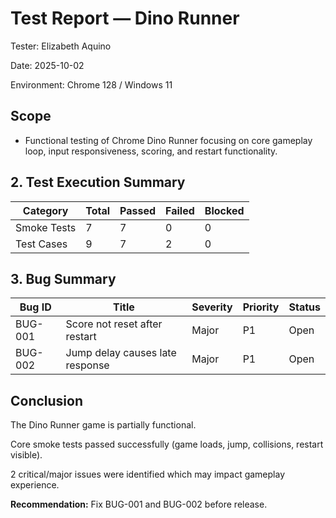 # Test Report — Dino Runner


Tester: Elizabeth Aquino

Date: 2025-10-02

Environment: Chrome 128 / Windows 11

## Scope


- Functional testing of Chrome Dino Runner focusing on core gameplay loop, input responsiveness, scoring, and restart functionality.
  

## 2. Test Execution Summary

| Category | Total | Passed | Failed | Blocked |
|----------------|-------|--------|--------|---------|
| Smoke Tests | 7 | 7 | 0 | 0 |
| Test Cases | 9 | 7 | 2 | 0 |

## 3. Bug Summary

| Bug ID | Title | Severity | Priority | Status |
|----------|------------------------------|----------|----------|----------|
| BUG-001 | Score not reset after restart | Major | P1 | Open |
| BUG-002 | Jump delay causes late response | Major | P1 | Open |

## Conclusion

The Dino Runner game is partially functional.

Core smoke tests passed successfully (game loads, jump, collisions, restart visible).

2 critical/major issues were identified which may impact gameplay experience.


**Recommendation:**  Fix BUG-001 and BUG-002 before release.
